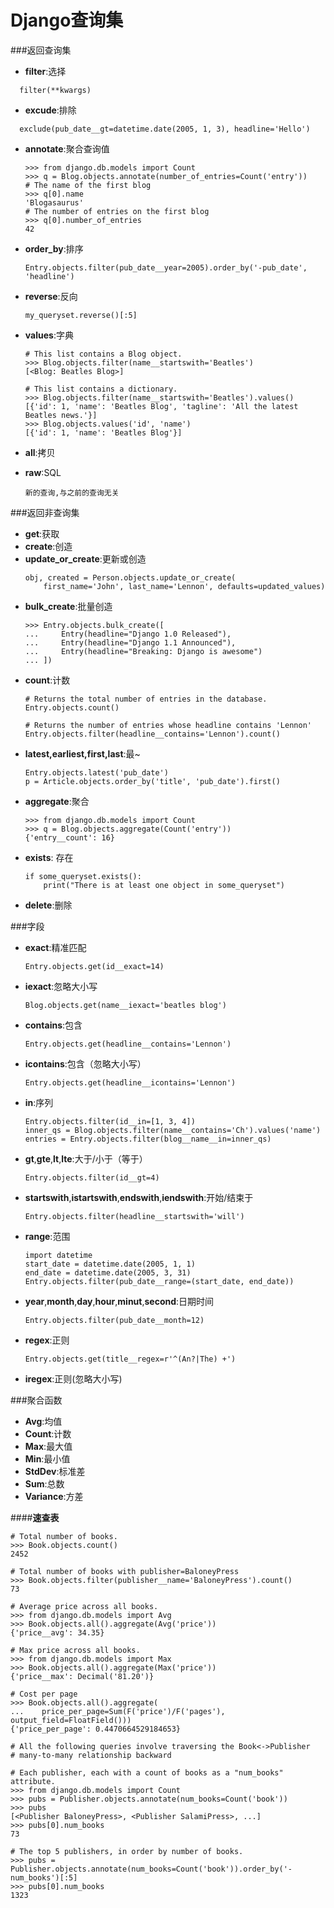 Django查询集
==
###返回查询集
+ __filter__:选择
```
  filter(**kwargs)
```
+ __excude__:排除
```
  exclude(pub_date__gt=datetime.date(2005, 1, 3), headline='Hello')
```
+ __annotate__:聚合查询值

  ```
  >>> from django.db.models import Count
  >>> q = Blog.objects.annotate(number_of_entries=Count('entry'))
  # The name of the first blog
  >>> q[0].name
  'Blogasaurus'
  # The number of entries on the first blog
  >>> q[0].number_of_entries
  42
  ```
+ __order_by__:排序
  ```
  Entry.objects.filter(pub_date__year=2005).order_by('-pub_date', 'headline')
  ```
+ __reverse__:反向
  ```
  my_queryset.reverse()[:5]
  ```
+ __values__:字典
  ```
  # This list contains a Blog object.
  >>> Blog.objects.filter(name__startswith='Beatles')
  [<Blog: Beatles Blog>]

  # This list contains a dictionary.
  >>> Blog.objects.filter(name__startswith='Beatles').values()
  [{'id': 1, 'name': 'Beatles Blog', 'tagline': 'All the latest Beatles news.'}]
  >>> Blog.objects.values('id', 'name')
  [{'id': 1, 'name': 'Beatles Blog'}]
  ```
+ __all__:拷贝

+ __raw__:SQL
  ```
  新的查询,与之前的查询无关
  ```

###返回非查询集
+ __get__:获取
+ __create__:创造
+ __update_or_create__:更新或创造
  ```
  obj, created = Person.objects.update_or_create(
      first_name='John', last_name='Lennon', defaults=updated_values)
  ```
+ __bulk_create__:批量创造
  ```
  >>> Entry.objects.bulk_create([
  ...     Entry(headline="Django 1.0 Released"),
  ...     Entry(headline="Django 1.1 Announced"),
  ...     Entry(headline="Breaking: Django is awesome")
  ... ])
  ```
+ __count__:计数
  ```
  # Returns the total number of entries in the database.
  Entry.objects.count()

  # Returns the number of entries whose headline contains 'Lennon'
  Entry.objects.filter(headline__contains='Lennon').count()
  ```
+ __latest,earliest,first,last__:最~
  ```
  Entry.objects.latest('pub_date')
  p = Article.objects.order_by('title', 'pub_date').first()
  ```
+ __aggregate__:聚合
  ```
  >>> from django.db.models import Count
  >>> q = Blog.objects.aggregate(Count('entry'))
  {'entry__count': 16}
  ```
+ __exists__: 存在
  ```
  if some_queryset.exists():
      print("There is at least one object in some_queryset")
  ```
+ __delete__:删除

###字段
+ __exact__:精准匹配
  ```
  Entry.objects.get(id__exact=14)
  ```

+ __iexact__:忽略大小写
  ```
  Blog.objects.get(name__iexact='beatles blog')
  ```
+ __contains__:包含
  ```
  Entry.objects.get(headline__contains='Lennon')
  ```
+ __icontains__:包含（忽略大小写）
  ```
  Entry.objects.get(headline__icontains='Lennon')
  ```
+ __in__:序列
  ```
  Entry.objects.filter(id__in=[1, 3, 4])
  inner_qs = Blog.objects.filter(name__contains='Ch').values('name')
  entries = Entry.objects.filter(blog__name__in=inner_qs)
  ```
+ __gt__,__gte__,__lt__,__lte__:大于/小于（等于）
  ```
  Entry.objects.filter(id__gt=4)
  ```
+ __startswith__,__istartswith__,__endswith__,__iendswith__:开始/结束于
  ```
  Entry.objects.filter(headline__startswith='will')
  ```
+ __range__:范围
  ```
  import datetime
  start_date = datetime.date(2005, 1, 1)
  end_date = datetime.date(2005, 3, 31)
  Entry.objects.filter(pub_date__range=(start_date, end_date))
  ```
+ __year__,__month__,__day__,__hour__,__minut__,__second__:日期时间
  ```
  Entry.objects.filter(pub_date__month=12)
  ```
+ __regex__:正则
  ```
  Entry.objects.get(title__regex=r'^(An?|The) +')
  ```
+ __iregex__:正则(忽略大小写)

###聚合函数
+ __Avg__:均值
+ __Count__:计数
+ __Max__:最大值
+ __Min__:最小值
+ __StdDev__:标准差
+ __Sum__:总数
+ __Variance__:方差

####__速查表__
  ```
  # Total number of books.
  >>> Book.objects.count()
  2452

  # Total number of books with publisher=BaloneyPress
  >>> Book.objects.filter(publisher__name='BaloneyPress').count()
  73

  # Average price across all books.
  >>> from django.db.models import Avg
  >>> Book.objects.all().aggregate(Avg('price'))
  {'price__avg': 34.35}

  # Max price across all books.
  >>> from django.db.models import Max
  >>> Book.objects.all().aggregate(Max('price'))
  {'price__max': Decimal('81.20')}

  # Cost per page
  >>> Book.objects.all().aggregate(
  ...    price_per_page=Sum(F('price')/F('pages'), output_field=FloatField()))
  {'price_per_page': 0.4470664529184653}

  # All the following queries involve traversing the Book<->Publisher
  # many-to-many relationship backward

  # Each publisher, each with a count of books as a "num_books" attribute.
  >>> from django.db.models import Count
  >>> pubs = Publisher.objects.annotate(num_books=Count('book'))
  >>> pubs
  [<Publisher BaloneyPress>, <Publisher SalamiPress>, ...]
  >>> pubs[0].num_books
  73

  # The top 5 publishers, in order by number of books.
  >>> pubs = Publisher.objects.annotate(num_books=Count('book')).order_by('-num_books')[:5]
  >>> pubs[0].num_books
  1323
  ```
